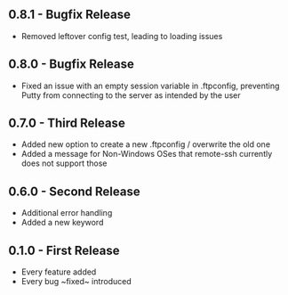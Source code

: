 ## 0.8.1 - Bugfix Release
* Removed leftover config test, leading to loading issues

## 0.8.0 - Bugfix Release
* Fixed an issue with an empty session variable in .ftpconfig, preventing Putty from connecting to the server as intended by the user

## 0.7.0 - Third Release
* Added new option to create a new .ftpconfig / overwrite the old one
* Added a message for Non-Windows OSes that remote-ssh currently does not support those

## 0.6.0 - Second Release
* Additional error handling
* Added a new keyword

## 0.1.0 - First Release
* Every feature added
* Every bug ~fixed~ introduced
